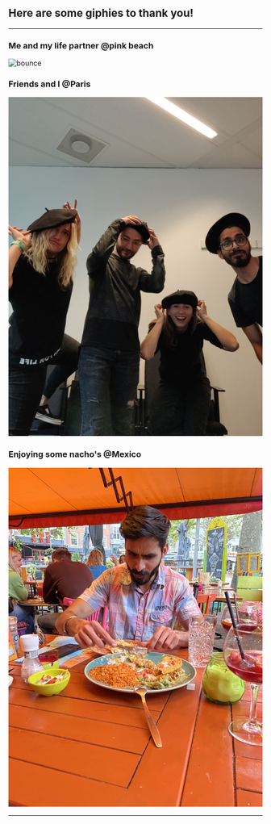 ## Here are some giphies to thank you!

---

### Me and my life partner @pink beach

![bounce](assets/love-of-my-life.gif)

### Friends and I @Paris

![bounce](assets/france.JPG)

### Enjoying some nacho's @Mexico

![bounce](assets/mexico.jpg)

---

